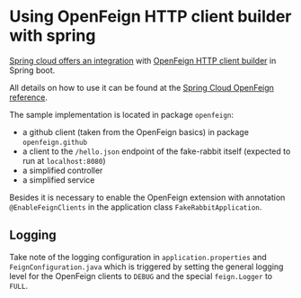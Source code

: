 # Using OpenFeign HTTP client builder with spring

[Spring cloud offers an integration](https://spring.io/projects/spring-cloud-openfeign#overview) with
[OpenFeign HTTP client builder](https://github.com/OpenFeign/feign) in Spring boot.

All details on how to use it can be found at the
[Spring Cloud OpenFeign reference](https://cloud.spring.io/spring-cloud-static/spring-cloud-openfeign/2.2.2.RELEASE/reference/html/).

The sample implementation is located in package `openfeign`:

* a github client (taken from the OpenFeign basics) in package `openfeign.github`
* a client to the `/hello.json` endpoint of the fake-rabbit itself (expected to run at `localhost:8080`)
* a simplified controller
* a simplified service

Besides it is necessary to enable the OpenFeign extension with annotation `@EnableFeignClients` in the application class
`FakeRabbitApplication`. 

## Logging

Take note of the logging configuration in `application.properties` and `FeignConfiguration.java` which is 
triggered by setting the general logging level for the OpenFeign clients to `DEBUG` and the special
`feign.Logger` to `FULL`. 
